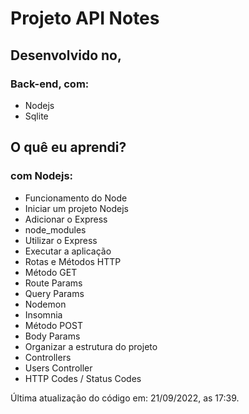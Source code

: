 # Projeto API Notes

## Desenvolvido no,

### Back-end, com:

- Nodejs
- Sqlite

## O quê eu aprendi?

### com Nodejs:

- Funcionamento do Node
- Iniciar um projeto Nodejs
- Adicionar o Express
- node_modules
- Utilizar o Express
- Executar a aplicação
- Rotas e Métodos HTTP
- Método GET
- Route Params
- Query Params
- Nodemon
- Insomnia
- Método POST
- Body Params
- Organizar a estrutura do projeto
- Controllers
- Users Controller
- HTTP Codes / Status Codes

Última atualização do código em: 21/09/2022, as 17:39.
